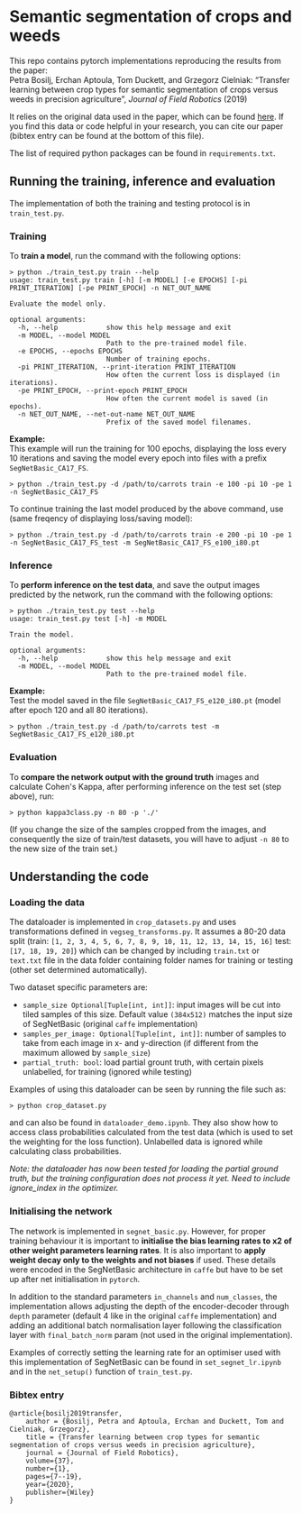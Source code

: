# Semantic segmentation of crops and weeds

This repo contains pytorch implementations reproducing the results from the paper:<br>
Petra Bosilj, Erchan Aptoula, Tom Duckett, and Grzegorz Cielniak: “Transfer learning between crop types for semantic segmentation of crops versus weeds in precision agriculture”, _Journal of Field Robotics_ (2019)

It relies on the original data used in the paper, which can be found [here](https://lcas.lincoln.ac.uk/wp/research/data-sets-software/crop-vs-weed-discrimination-dataset/). If you find this data or code helpful in your research, you can cite our paper (bibtex entry can be found at the bottom of this file).

The list of required python packages can be found in `requirements.txt`.

## Running the training, inference and evaluation

The implementation of both the training and testing protocol is in `train_test.py`.

### Training

To **train a model**, run the command with the following options:
```
> python ./train_test.py train --help
usage: train_test.py train [-h] [-m MODEL] [-e EPOCHS] [-pi PRINT_ITERATION] [-pe PRINT_EPOCH] -n NET_OUT_NAME

Evaluate the model only.

optional arguments:
  -h, --help            show this help message and exit
  -m MODEL, --model MODEL
                        Path to the pre-trained model file.
  -e EPOCHS, --epochs EPOCHS
                        Number of training epochs.
  -pi PRINT_ITERATION, --print-iteration PRINT_ITERATION
                        How often the current loss is displayed (in iterations).
  -pe PRINT_EPOCH, --print-epoch PRINT_EPOCH
                        How often the current model is saved (in epochs).
  -n NET_OUT_NAME, --net-out-name NET_OUT_NAME
                        Prefix of the saved model filenames.
```

**Example:**<br>
This example will run the training for 100 epochs, displaying the loss every 10 iterations and saving the model every epoch into files with a prefix `SegNetBasic_CA17_FS`.
```
> python ./train_test.py -d /path/to/carrots train -e 100 -pi 10 -pe 1 -n SegNetBasic_CA17_FS
```
To continue training the last model produced by the above command, use (same freqency of displaying loss/saving model):
```
> python ./train_test.py -d /path/to/carrots train -e 200 -pi 10 -pe 1 -n SegNetBasic_CA17_FS_test -m SegNetBasic_CA17_FS_e100_i80.pt

```
### Inference

To **perform inference on the test data**, and save the output images predicted by the network, run the command with the following options:
```
> python ./train_test.py test --help
usage: train_test.py test [-h] -m MODEL

Train the model.

optional arguments:
  -h, --help            show this help message and exit
  -m MODEL, --model MODEL
                        Path to the pre-trained model file.
```

**Example:**<br>
Test the model saved in the file `SegNetBasic_CA17_FS_e120_i80.pt` (model after epoch 120 and all 80 iterations).
```
> python ./train_test.py -d /path/to/carrots test -m SegNetBasic_CA17_FS_e120_i80.pt
```

### Evaluation

To **compare the network output with the ground truth** images and calculate Cohen's Kappa, after performing inference on the test set (step above), run:
```
> python kappa3class.py -n 80 -p './'
```
(If you change the size of the samples cropped from the images, and consequently the size of train/test datasets, you will have to adjust `-n 80` to the new size of the train set.)

## Understanding the code

### Loading the data

The dataloader is implemented in `crop_datasets.py` and uses transformations defined in `vegseg_transforms.py`. It assumes a 80-20 data split (train: `[1, 2, 3, 4, 5, 6, 7, 8, 9, 10, 11, 12, 13, 14, 15, 16]` test: `[17, 18, 19, 20]`) which can be changed by including `train.txt` or `text.txt` file in the data folder containing folder names for training or testing (other set determined automatically).

Two dataset specific parameters are:
- `sample_size Optional[Tuple[int, int]]`: input images will be cut into tiled samples of this size. Default value `(384x512)` matches the input size of SegNetBasic (original `caffe` implementation)
- `samples_per_image: Optional[Tuple[int, int]]`: number of samples to take from each image in x- and y-direction (if different from the maximum allowed by `sample_size`)
- `partial_truth: bool`: load partial grount truth, with certain pixels unlabelled, for training (ignored while testing)

Examples of using this dataloader can be seen by running the file such as:
```
> python crop_dataset.py
```
and can also be found in `dataloader_demo.ipynb`. They also show how to access class probabilities calculated from the test data (which is used to set the weighting for the loss function). Unlabelled data is ignored while calculating class probabilities.

_Note: the dataloader has now been tested for loading the partial ground truth, but the training configuration does not process it yet. Need to include ignore_index in the optimizer._

### Initialising the network

The network is implemented in `segnet_basic.py`. However, for proper training behaviour it is important to **initialise the bias learning rates to x2 of other weight parameters learning rates**. It is also important to **apply weight decay only to the weights and not biases** if used. These details were encoded in the SegNetBasic architecture in `caffe` but have to be set up after net initialisation in `pytorch`.

In addition to the standard parameters `in_channels` and `num_classes`, the implementation allows adjusting the depth of the encoder-decoder through `depth` parameter (default 4 like in the original `caffe` implementation) and adding an additional batch normalisation layer following the classification layer with `final_batch_norm` param (not used in the original implementation).

Examples of correctly setting the learning rate for an optimiser used with this implementation of SegNetBasic can be found in `set_segnet_lr.ipynb` and in the `net_setup()` function of `train_test.py`.


### Bibtex entry
```
@article{bosilj2019transfer,
    author = {Bosilj, Petra and Aptoula, Erchan and Duckett, Tom and Cielniak, Grzegorz},
    title = {Transfer learning between crop types for semantic segmentation of crops versus weeds in precision agriculture},
    journal = {Journal of Field Robotics},
    volume={37},
    number={1},
    pages={7--19},
    year={2020},
    publisher={Wiley}
}

```
